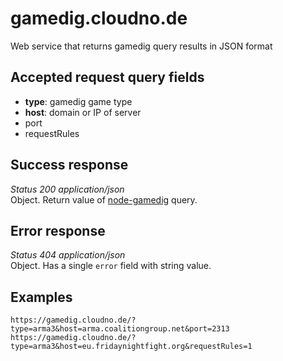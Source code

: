 # gamedig.cloudno.de
Web service that returns gamedig query results in JSON format

## Accepted request query fields
* **type**: gamedig game type
* **host**: domain or IP of server
* port
* requestRules

## Success response
_Status 200 application/json_  
Object. Return value of [node-gamedig](https://github.com/a-sync/node-gamedig#return-value) query.

## Error response
_Status 404 application/json_  
Object. Has a single `error` field with string value.

## Examples
```
https://gamedig.cloudno.de/?type=arma3&host=arma.coalitiongroup.net&port=2313
https://gamedig.cloudno.de/?type=arma3&host=eu.fridaynightfight.org&requestRules=1
```
